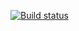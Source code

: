 [![Build status](https://ci.appveyor.com/api/projects/status/7nca973kpmbc6q5s?svg=true)](https://ci.appveyor.com/project/Slava88-29/api-ci)